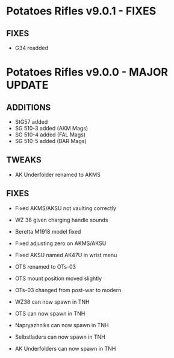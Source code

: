 # Potatoes Rifles v9.0.1 - FIXES

## FIXES
- G34 readded

# Potatoes Rifles v9.0.0 - MAJOR UPDATE

## ADDITIONS
- StG57 added
- SG 510-3 added (AKM Mags)
- SG 510-4 added (FAL Mags)
- SG 510-5 added (BAR Mags)


## TWEAKS
- AK Underfolder renamed to AKMS

## FIXES
- Fixed AKMS/AKSU not vaulting correctly
- WZ 38 given charging handle sounds
- Beretta M1918 model fixed
- Fixed adjusting zero on AKMS/AKSU
- Fixed AKSU named AK47U in wrist menu
- OTS renamed to OTs-03
- OTS mount position moved slightly
- OTs-03 changed from post-war to modern

- WZ38 can now spawn in TNH
- OTS can now spawn in TNH
- Napryazhniks can now spawn in TNH
- Selbstladers can now spawn in TNH
- AK Underfolders can now spawn in TNH